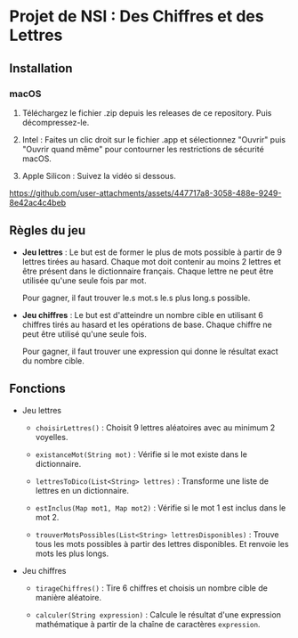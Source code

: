 # Projet de NSI : Des Chiffres et des Lettres


## Installation
### macOS
1. Téléchargez le fichier .zip depuis les releases de ce repository. Puis décompressez-le.

2. Intel : Faites un clic droit sur le fichier .app et sélectionnez "Ouvrir" puis "Ouvrir quand même" pour contourner les restrictions de sécurité macOS.  

2. Apple Silicon : Suivez la vidéo si dessous.

https://github.com/user-attachments/assets/447717a8-3058-488e-9249-8e42ac4c4beb


## Règles du jeu
* **Jeu lettres** : Le but est de former le plus de mots possible à partir de 9 lettres tirées au hasard. Chaque mot doit contenir au moins 2 lettres et être présent dans le dictionnaire français. Chaque lettre ne peut être utilisée qu'une seule fois par mot.

    Pour gagner, il faut trouver le.s mot.s le.s plus long.s possible.

* **Jeu chiffres** : Le but est d'atteindre un nombre cible en utilisant 6 chiffres tirés au hasard et les opérations de base. Chaque chiffre ne peut être utilisé qu'une seule fois.

    Pour gagner, il faut trouver une expression qui donne le résultat exact du nombre cible.

## Fonctions
* Jeu lettres
    * `choisirLettres()` : Choisit 9 lettres aléatoires avec au minimum 2 voyelles.
   
    * `existanceMot(String mot)` : Vérifie si le mot existe dans le dictionnaire.
    
    * `lettresToDico(List<String> lettres)` : Transforme une liste de lettres en un dictionnaire.

    *  `estInclus(Map mot1, Map mot2)` : Vérifie si le mot 1 est inclus dans le mot 2.

    * `trouverMotsPossibles(List<String> lettresDisponibles)` : Trouve tous les mots possibles à partir des lettres disponibles. Et renvoie les mots les plus longs.


* Jeu chiffres
    * `tirageChiffres()` : Tire 6 chiffres et choisis un nombre cible de manière aléatoire.

    * `calculer(String expression)` : Calcule le résultat d'une expression mathématique à partir de la chaîne de caractères `expression`.

